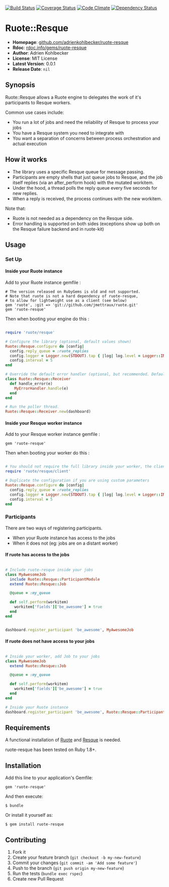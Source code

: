 [![Build Status](https://travis-ci.org/adrienkohlbecker/ruote-resque.png)](https://travis-ci.org/adrienkohlbecker/ruote-resque) [![Coverage Status](https://coveralls.io/repos/adrienkohlbecker/ruote-resque/badge.png?branch=master)](https://coveralls.io/r/adrienkohlbecker/ruote-resque) [![Code Climate](https://codeclimate.com/github/adrienkohlbecker/ruote-resque.png)](https://codeclimate.com/github/adrienkohlbecker/ruote-resque) [![Dependency Status](https://gemnasium.com/adrienkohlbecker/ruote-resque.png)](https://gemnasium.com/adrienkohlbecker/ruote-resque)

# Ruote::Resque

- **Homepage**: [github.com/adrienkohlbecker/ruote-resque](https://github.com/adrienkohlbecker/ruote-resque)
- **Rdoc**: [rdoc.info/gems/ruote-resque](http://rdoc.info/gems/ruote-resque)
- **Author**: Adrien Kohlbecker
- **License**: MIT License
- **Latest Version**: 0.0.1
- **Release Date**: `nil`

## Synopsis

Ruote::Resque allows a Ruote engine to delegates the work of it's participants to Resque workers.

Common use cases include:

- You run a lot of jobs and need the reliability of Resque to process your jobs
- You have a Resque system you need to integrate with
- You want a separation of concerns between process orchestration and actual execution

## How it works

- The library uses a specific Resque queue for message passing.
- Participants are empty shells that just queue jobs to Resque, and the job itself replies (via an after_perform hook) with the mutated workitem.
- Under the hood, a thread polls the reply queue every five seconds for new replies.
- When a reply is received, the process continues with the new workitem.

Note that:

- Ruote is not needed as a dependency on the Resque side.
- Error handling is supported on both sides (exceptions show up both on the Resque failure backend and in ruote-kit)

## Usage

### Set Up

#### Inside your Ruote instance

Add to your Ruote instance gemfile :

    # The version released on RubyGems is old and not supported.
    # Note that ruote is not a hard dependency of ruote-resque,
    # to allow for lightweight use as a client (see below)
    gem 'ruote', :git => 'git://github.com/jmettraux/ruote.git'
    gem 'ruote-resque'

Then when booting your engine do this :

```ruby

require 'ruote/resque'

# Configure the library (optional, default values shown)
Ruote::Resque.configure do |config|
  config.reply_queue = :ruote_replies
  config.logger = Logger.new(STDOUT).tap { |log| log.level = Logger::INFO }
  config.interval = 5
end

# Override the default error handler (optional, but recommended. Default is to log at ERROR level)
class Ruote::Resque::Receiver
  def handle_error(e)
    MyErrorHandler.handle(e)
  end
end

# Run the poller thread.
Ruote::Resque::Receiver.new(dashboard)

```

#### Inside your Resque worker instance

Add to your Resque worker instance gemfile :

    gem 'ruote-resque'

Then when booting your worker do this :

```ruby

# You should not require the full library inside your worker, the client will suffice
require 'ruote/resque/client'

# Duplicate the configuration if you are using custom parameters
Ruote::Resque.configure do |config|
  config.reply_queue = :ruote_replies
  config.logger = Logger.new(STDOUT).tap { |log| log.level = Logger::INFO }
  config.interval = 5
end

```

### Participants

There are two ways of registering participants.

- When your Ruote instance has access to the jobs
- When it does not (eg: jobs are on a distant worker)

#### If ruote has access to the jobs

```ruby

# Include ruote-resque inside your jobs
class MyAwesomeJob
  include Ruote::Resque::ParticipantModule
  extend Ruote::Resque::Job

  @queue = :my_queue

  def self.perform(workitem)
    workitem['fields']['be_awesome'] = true
  end
end


dashboard.register_participant 'be_awesome', MyAwesomeJob
```

#### If ruote does not have access to your jobs

```ruby

# Inside your worker, add Job to your jobs
class MyAwesomeJob
  extend Ruote::Resque::Job

  @queue = :my_queue

  def self.perform(workitem)
    workitem['fields']['be_awesome'] = true
  end
end

# Inside your Ruote instance
dashboard.register_participant 'be_awesome', Ruote::Resque::Participant, :class => 'MyAwesomeJob', :queue => :my_queue
```

## Requirements

A functional installation of [Ruote](http://ruote.rubyforge.org) and [Resque](http://github.com/resque/resque) is needed.

ruote-resque has been tested on Ruby 1.8+.

## Installation

Add this line to your application's Gemfile:

    gem 'ruote-resque'

And then execute:

    $ bundle

Or install it yourself as:

    $ gem install ruote-resque

## Contributing

1. Fork it
2. Create your feature branch (`git checkout -b my-new-feature`)
3. Commit your changes (`git commit -am 'Add some feature'`)
4. Push to the branch (`git push origin my-new-feature`)
5. Run the tests (`bundle exec rspec`)
6. Create new Pull Request
